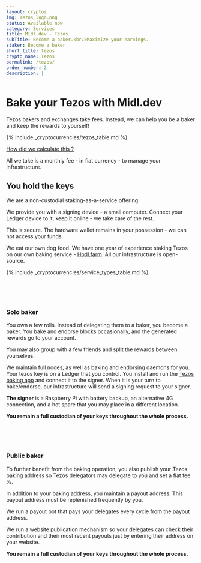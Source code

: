 ```yaml
---
layout: cryptos
img: Tezos_logo.png
status: Available now
category: Services
title: Midl.dev - Tezos
subTitle: Become a baker.<br/>Maximize your earnings.
staker: Become a baker
short_title: tezos
crypto_name: Tezos
permalink: /tezos/
order_number: 2
description: | 
---
```


# Bake your Tezos with Midl.dev

Tezos bakers and exchanges take fees. Instead, we can help you be a baker and keep the rewards to yourself!

{% include _cryptocurrencies/tezos_table.md %}

[How did we calculate this ?](/tezos/figures/)

All we take is a monthly fee - in fiat currency - to manage your infrastructure.

## You hold the keys

We are a non-custodial staking-as-a-service offering.

We provide you with a signing device - a small computer. Connect your Ledger device to it, keep it online - we take care of the rest.

This is secure. The hardware wallet remains in your possession - we can not access your funds.

We eat our own dog food. We have one year of experience staking Tezos on our own baking service -  [Hodl.farm](hodl.farm). All our infrastructure is open-source.

{% include _cryptocurrencies/service_types_table.md %}

<div style="padding-top:50px;" id="solobaker"></div>
  

### Solo baker

You own a few rolls. Instead of delegating them to a baker, you become a baker. You bake and endorse blocks occasionally, and the generated rewards go to your account.

You may also group with a few friends and split the rewards between yourselves.

We maintain full nodes, as well as baking and endorsing daemons for you. Your tezos key is on a Ledger that you control. You install and run the [Tezos baking app]("https://github.com/obsidiansystems/ledger-app-tezos") and connect it to the signer. When it is your turn to bake/endorse, our infrastructure will send a signing request to your signer.

**The signer** is a Raspberry Pi with battery backup, an alternative 4G connection, and a hot spare that you may place in a different location.

<b>You remain a full custodian of your keys throughout the whole process.</b>

<div style="padding-top:50px;" id="publicbaker"></div>

  
### Public baker

To further benefit from the baking operation, you also publish your Tezos baking address so Tezos delegators may delegate to you and set a flat fee %.

In addition to your baking address, you maintain a payout address. This payout address must be replenished frequently by you.

We run a payout bot that pays your delegates every cycle from the payout address.

We run a website publication mechanism so your delegates can check their contribution and their most recent payouts just by entering their address on your website.

<b>You remain a full custodian of your keys throughout the whole process.</b>